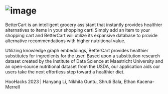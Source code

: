 # ![image](https://user-images.githubusercontent.com/76056263/227760490-636bac87-54ab-4b6a-b5b3-2ce5e7d347e2.png)

BetterCart is an intelligent grocery assistant that instantly provides healthier alternatives to items in your shopping cart! Simply add an item to your shopping cart and BetterCart will utilize its expansive database to provide alternative recommendations with higher nutritional value.

Utilizing knowledge graph embeddings, BetterCart provides healthier substitutes for ingredients for the user. Based upon a substitution research dataset created by the Institute of Data Science at Maastricht University and an open-source nutritional dataset from the USDA, our application aids our users take the next effortless step toward a healthier diet.

HooHacks 2023 | Hanyang Li, Nikhita Guntu, Shruti Bala, Ethan Kacena-Merrell

